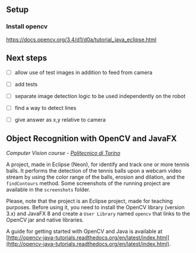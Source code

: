 ## Setup
### Install opencv
https://docs.opencv.org/3.4/d1/d0a/tutorial_java_eclipse.html


## Next steps
- [ ] allow use of test images in addition to feed from camera
- [ ] add tests
- [ ] separate image detection logic to be used independently on the robot
- [ ] find a way to detect lines
- [ ] give answer as x,y relative to camera



## Object Recognition with OpenCV and JavaFX

*Computer Vision course - [Politecnico di Torino](http://www.polito.it)*

A project, made in Eclipse (Neon), for identify and track one or more tennis balls. It performs the detection of the tennis balls upon a webcam video stream by using the color range of the balls, erosion and dilation, and the `findContours` method. Some screenshots of the running project are available in the `screenshots` folder.

Please, note that the project is an Eclipse project, made for teaching purposes. Before using it, you need to install the OpenCV library (version 3.x) and JavaFX 8 and create a `User Library` named `opencv` that links to the OpenCV jar and native libraries.

A guide for getting started with OpenCV and Java is available at [http://opencv-java-tutorials.readthedocs.org/en/latest/index.html](http://opencv-java-tutorials.readthedocs.org/en/latest/index.html).
